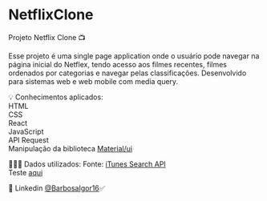 # NetflixClone
Projeto Netflix Clone :tv:

Esse projeto é uma single page application onde o usuário pode navegar na página inicial do Netflex, tendo acesso aos filmes recentes, filmes ordenados por categorias e navegar pelas classificações. Desenvolvido para sistemas web e web mobile com media query.

:bulb: Conhecimentos aplicados:<br/>
HTML<br/>
CSS<br/>
React<br/>
JavaScript<br/>
API Request<br/>
Manipulação da biblioteca <a href="https://mui.com/">Material/ui</a>

👨🏼‍💻 Dados utilizados:
Fonte: <a href="https://developer.apple.com/library/archive/documentation/AudioVideo/Conceptual/iTuneSearchAPI/index.html">iTunes Search API</a><br/>
Teste <a href ="https://trybetunes-project-seven.vercel.app/">aqui</a>

:link: Linkedin <a href="https://www.linkedin.com/in/barbosaigor16/">@BarbosaIgor16</a>:white_check_mark:
